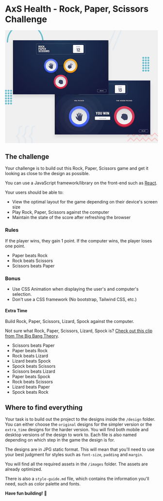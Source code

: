 # AxS Health - Rock, Paper, Scissors Challenge

![Design preview for the Rock, Paper, Scissors coding challenge](./design/desktop-preview.jpg)

## The challenge

Your challenge is to build out this Rock, Paper, Scissors game and get it looking as close to the design as possible.

You can use a JavaScript framework/library on the front-end such as [React](https://reactjs.org). 

Your users should be able to:

- View the optimal layout for the game depending on their device's screen size
- Play Rock, Paper, Scissors against the computer
- Maintain the state of the score after refreshing the browser

### Rules
If the player wins, they gain 1 point. If the computer wins, the player loses one point.
- Paper beats Rock
- Rock beats Scissors
- Scissors beats Paper

### Bonus
- Use CSS Animation when displaying the user's and computer's selection.
- Don't use a CSS framework (No bootstrap, Tailwind CSS, etc.)

#### Extra Time
Build Rock, Paper, Scissors, Lizard, Spock against the computer.

Not sure what Rock, Paper, Scissors, Lizard, Spock is? [Check out this clip from The Big Bang Theory](https://www.youtube.com/watch?v=iSHPVCBsnLw).

- Scissors beats Paper
- Paper beats Rock
- Rock beats Lizard
- Lizard beats Spock
- Spock beats Scissors
- Scissors beats Lizard
- Paper beats Spock
- Rock beats Scissors
- Lizard beats Paper
- Spock beats Rock

## Where to find everything

Your task is to build out the project to the designs inside the `/design` folder. You can either choose the `original` designs for the simpler version or the `extra_time` designs for the harder version. You will find both mobile and desktop versions of the design to work to. Each file is also named depending on which step in the game the design is for.

The designs are in JPG static format. This will mean that you'll need to use your best judgment for styles such as `font-size`, `padding` and `margin`.

You will find all the required assets in the `/images` folder. The assets are already optimized.

There is also a `style-guide.md` file, which contains the information you'll need, such as color palette and fonts.

**Have fun building!** 🚀

